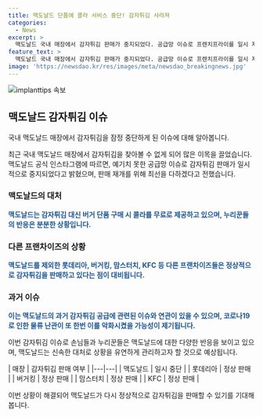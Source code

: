 ```yaml
---
title: 맥도날드 단품에 콜라 서비스 중단! 감자튀김 사라져
categories:
  - News
excerpt: >
  맥도날드 국내 매장에서 감자튀김 판매가 중지되었다. 공급망 이슈로 프렌치프라이를 일시 제공할 수 없다는 공지에 소비자들은 아쉬움을 표현하며 반응하고 있다. 맥도날드는 감자튀김 대신 콜라를 무료로 제공하는 대응책을 내놓았으나, 반응은 엇갈리고 있다. 다른 프랜차이즈들은 정상적으로 감자튀김을 판매하고 있는 가운데, 맥도날드는 2021년 8월, 2022년 2월에도 감자튀김 공급에 어려움을 겪은 바 있다.
feature_text: >
  맥도날드 국내 매장에서 감자튀김 판매가 중지되었다. 공급망 이슈로 프렌치프라이를 일시 제공할 수 없다는 공지에 소비자들은 아쉬움을 표현하며 반응하고 있다. 맥도날드는 감자튀김 대신 콜라를 무료로 제공하는 대응책을 내놓았으나, 반응은 엇갈리고 있다. 다른 프랜차이즈들은 정상적으로 감자튀김을 판매하고 있는 가운데, 맥도날드는 2021년 8월, 2022년 2월에도 감자튀김 공급에 어려움을 겪은 바 있다.
image: 'https://newsdao.kr/res/images/meta/newsdao_breakingnews.jpg'
---
```


<p><img src="https://newsdao.kr/res/images/meta/newsdao_breakingnews.jpg" alt="implanttips 속보" /></p>

<h2 data-ke-size="size26">맥도날드 감자튀김 이슈</h2>

<p>국내 맥도날드 매장에서 감자튀김을 잠정 중단하게 된 이슈에 대해 알아봅니다.</p>

<p data-ke-size="size16">최근 국내 맥도날드 매장에서 감자튀김을 찾아볼 수 없게 되어 많은 이목을 끌었습니다. 맥도날드 공식 인스타그램에 따르면, 예기치 못한 공급망 이슈로 감자튀김 판매가 일시적으로 중지되었다고 밝혔으며, 판매 재개를 위해 최선을 다하겠다고 전했습니다.</p>

<h3>맥도날드의 대처</h3>

<p><b><span style="color: #1a5490;">맥도날드는 감자튀김 대신 버거 단품 구매 시 콜라를 무료로 제공하고 있으며, 누리꾼들의 반응은 분분한 상황입니다.</span></b></p>

<h3>다른 프랜차이즈의 상황</h3>

<p><b><span style="color: #1a5490;">맥도날드를 제외한 롯데리아, 버거킹, 맘스터치, KFC 등 다른 프랜차이즈들은 정상적으로 감자튀김을 판매하고 있다는 점이 대비됩니다.</span></b></p>

<h3>과거 이슈</h3>

<p><b><span style="color: #1a5490;">이는 맥도날드의 과거 감자튀김 공급에 관련된 이슈와 연관이 있을 수 있으며, 코로나19로 인한 물류 난관이 또 한번 이를 악화시켰을 가능성이 제기됩니다.</span></b></p>

<p>이번 감자튀김 이슈로 손님들과 누리꾼들은 맥도날드에 대한 다양한 반응을 보이고 있으며, 맥도날드는 신속한 대처로 상황을 유연하게 관리하고자 할 것으로 예상됩니다.</p>

<p>| 매장 | 감자튀김 판매 여부 |
|---|---|
| 맥도날드 | 일시 중단 |
| 롯데리아 | 정상 판매 |
| 버거킹 | 정상 판매 |
| 맘스터치 | 정상 판매 |
| KFC | 정상 판매 |</p>

<p>이번 상황이 해결되어 맥도날드가 다시 정상적으로 감자튀김을 판매할 수 있기를 기대해 봅니다.</p>

